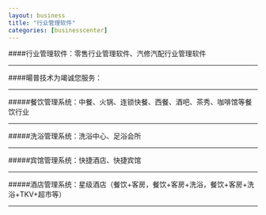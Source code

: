 ```yaml
---
layout: business
title: "行业管理软件"
categories: [businesscenter]
---
```

####行业管理软件：零售行业管理软件、汽修汽配行业管理软件
<hr/>
####暘普技术为竭诚您服务：
<hr/>
#####餐饮管理系统：中餐、火锅、连锁快餐、西餐、酒吧、茶秀、咖啡馆等餐饮行业
<hr/>
#####洗浴管理系统：洗浴中心、足浴会所
<hr/>
#####宾馆管理系统：快捷酒店、快捷宾馆
<hr/>
#####酒店管理系统：星级酒店（餐饮+客房，餐饮+客房+洗浴，餐饮+客房+洗浴+TKV+超市等）
<hr/>


